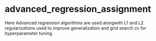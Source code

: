 # advanced_regression_assignment
Here Advanced regression algorithms are used alongwith L1 and L2 regularizations used to improve generalization and grid search cv for hyperparameter tuning.
